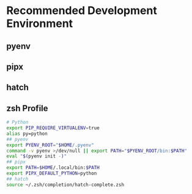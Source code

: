 # Recommended Development Environment

## pyenv

## pipx

## hatch

## zsh Profile

```bash
# Python
export PIP_REQUIRE_VIRTUALENV=true
alias py=python
## pyenv
export PYENV_ROOT="$HOME/.pyenv"
command -v pyenv >/dev/null || export PATH="$PYENV_ROOT/bin:$PATH"
eval "$(pyenv init -)"
## pipx
export PATH=$HOME/.local/bin:$PATH
export PIPX_DEFAULT_PYTHON=python
## hatch
source ~/.zsh/completion/hatch-complete.zsh
```